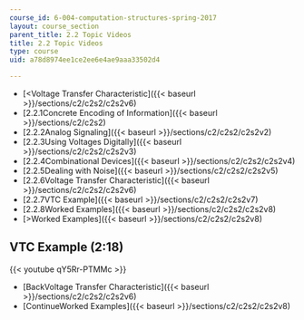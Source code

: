 ```yaml
---
course_id: 6-004-computation-structures-spring-2017
layout: course_section
parent_title: 2.2 Topic Videos
title: 2.2 Topic Videos
type: course
uid: a78d8974ee1ce2ee6e4ae9aaa33502d4

---
```


*   [<Voltage Transfer Characteristic]({{< baseurl >}}/sections/c2/c2s2/c2s2v6)
*   [2.2.1Concrete Encoding of Information]({{< baseurl >}}/sections/c2/c2s2)
*   [2.2.2Analog Signaling]({{< baseurl >}}/sections/c2/c2s2/c2s2v2)
*   [2.2.3Using Voltages Digitally]({{< baseurl >}}/sections/c2/c2s2/c2s2v3)
*   [2.2.4Combinational Devices]({{< baseurl >}}/sections/c2/c2s2/c2s2v4)
*   [2.2.5Dealing with Noise]({{< baseurl >}}/sections/c2/c2s2/c2s2v5)
*   [2.2.6Voltage Transfer Characteristic]({{< baseurl >}}/sections/c2/c2s2/c2s2v6)
*   [2.2.7VTC Example]({{< baseurl >}}/sections/c2/c2s2/c2s2v7)
*   [2.2.8Worked Examples]({{< baseurl >}}/sections/c2/c2s2/c2s2v8)
*   [\>Worked Examples]({{< baseurl >}}/sections/c2/c2s2/c2s2v8)

VTC Example (2:18)
------------------

{{< youtube qY5Rr-PTMMc >}}

*   [BackVoltage Transfer Characteristic]({{< baseurl >}}/sections/c2/c2s2/c2s2v6)
*   [ContinueWorked Examples]({{< baseurl >}}/sections/c2/c2s2/c2s2v8)